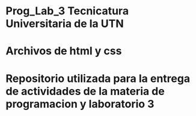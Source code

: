 # Prog_Lab_3 Tecnicatura Universitaria de la UTN
# Archivos de html y css
# Repositorio utilizada para la entrega de actividades de la materia de programacion y laboratorio 3
